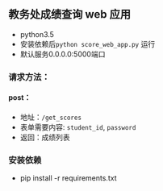 ## 教务处成绩查询 web 应用
- python3.5
- 安装依赖后`python score_web_app.py` 运行
- 默认服务0.0.0.0:5000端口

### 请求方法：
#### post：
- 地址：`/get_scores`
- 表单需要内容: `student_id`, `password`
- 返回：成绩列表

### 安装依赖
- pip install -r requirements.txt